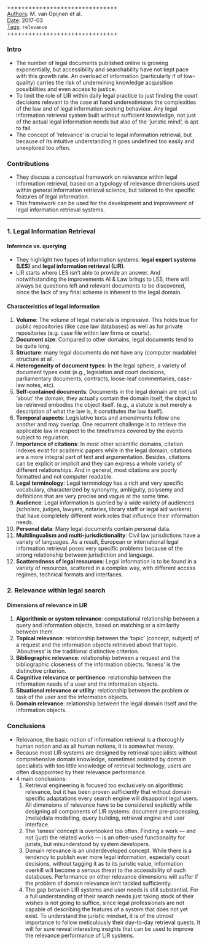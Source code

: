 ##

+++++++++++++++++++++++++++++++  
<ins>Authors</ins>: M. van Opijnen et al.  
<ins>Date</ins>: 2017-03  
<ins>Tags</ins>: `relevance`  
+++++++++++++++++++++++++++++++  


### Intro

- The number of legal documents published online is growing exponentially, but accessibility and searchability have not kept pace with this growth rate. An overload of information (particularly if of low-quality) carries the risk of undermining knowledge acquisition possibilities and even access to justice.
- To limit the role of LIR within daily legal practice to just finding the court decisions relevant to the case at hand underestimates the complexities of the law and of legal information seeking behaviour. Any legal information retrieval system built without sufficient knowledge, not just of the actual legal information needs but also of the ‘juristic mind’, is apt to fail.
- The concept of ‘relevance’ is crucial to legal information retrieval, but because of its intuitive understanding it goes undefined too easily and unexplored too often.


### Contributions

- They discuss a conceptual framework on relevance within legal information retrieval, based on a typology of relevance dimensions used within general information retrieval science, but tailored to the specific features of legal information.
- This framework can be used for the development and improvement of legal information retrieval systems.

***

### 1. Legal Information Retrieval

#### Inference vs. querying

- They highlight two types of information systems: **legal expert systems (LES)** and **legal information retrieval (LIR)**.
- LIR starts where LES isn’t able to provide an answer. And notwithstanding the improvements AI & Law brings to LES, there will always be questions left and relevant documents to be discovered, since the lack of any final scheme is inherent to the legal domain.

#### Characteristics of legal information

1. **Volume**: The volume of legal materials is impressive. This holds true for public repositories (like case law databases) as well as for private repositories (e.g. case file within law firms or courts).
2. **Document size**: Compared to other domains, legal documents tend to be quite long.
3. **Structure**: many legal documents do not have any (computer readable) structure at all.
4. **Heterogeneity of document types**: In the legal sphere, a variety of document types exist (e.g., legislation and court decisions, parliamentary documents, contracts, loose-leaf commentaries, case-law notes, etc).
5. **Self-contained documents**: Documents in the legal domain are not just ‘about’ the domain, they actually contain the domain itself, the object to be retrieved embodies the object itself. (e.g., a statute is not merely a description of what the law is, it constitutes the law itself).
6. **Temporal aspects**: Legislative texts and amendments follow one another and may overlap. One recurrent challenge is to retrieve the applicable law in respect to the timeframes covered by the events subject to regulation.
7. **Importance of citations**: In most other scientific domains, citation indexes exist for academic papers while in the legal domain, citations are a more integral part of text and argumentation. Besides, citations can be explicit or implicit and they can express a whole variety of different relationships. And in general, most citations are poorly formatted and not computer readable.
8. **Legal terminology**: Legal terminology has a rich and very specific vocabulary, characterized by synonymy, ambiguity, polysemy and definitions that are very precise and vague at the same time.
9. **Audience**: Legal information is queried by a wide variety of audiences (scholars, judges, lawyers, notaries, library staff or legal aid workers) that have completely different work roles that influence their information needs.
10. **Personal data**: Many legal documents contain personal data.
11. **Multilingualism and multi-jurisdictionality**: Civil law jurisdictions have a variety of languages. As a result, European or international legal information retrieval poses very specific problems because of the strong relationship between jurisdiction and language.
12. **Scatteredness of legal resources**: Legal information is to be found in a variety of resources, scattered in a complex way, with different access regimes, technical formats and interfaces.


### 2. Relevance within legal search

#### Dimensions of relevance in LIR

1. **Algorithmic or system relevance**: computational relationship between a query and information objects, based on matching or a similarity between them.
2. **Topical relevance**: relationship between the ‘topic’ (concept, subject) of a request and the information objects retrieved about that topic. ‘Aboutness’ is the traditional distinctive criterion.
3. **Bibliographic relevance**: relationship between a request and the bibliographic closeness of the information objects. ‘Isness’ is the distinctive criterion.
4. **Cognitive relevance or pertinence**: relationship between the information needs of a user and the information objects.
5. **Situational relevance or utility**: relationship between the problem or task of the user and the information objects.
6. **Domain relevance**: relationship between the legal domain itself and the information objects.





### Conclusions

- Relevance, the basic notion of information retrieval is a thoroughly human notion and as all human notions, it is somewhat messy.
- Because most LIR systems are designed by retrieval specialists without comprehensive domain knowledge, sometimes assisted by domain specialists with too little knowledge of retrieval technology, users are often disappointed by their relevance performance.
- 4 main conclusions:
  1. Retrieval engineering is focused too exclusively on algorithmic relevance, but it has been proven sufficiently that without domain specific adaptations every search engine will disappoint legal users. All dimensions of relevance have to be considered explicitly while designing all components of LIR systems: document pre-processing, (meta)data modelling, query building, retrieval engine and user interface.
  2. The ‘isness’ concept is overlooked too often. Finding a work — and not (just) the related works — is an often-used functionality for jurists, but misunderstood by system developers.
  3. Domain relevance is an underdeveloped concept. While there is a tendency to publish ever more legal information, especially court decisions, without tagging it as to its juristic value, information overkill will become a serious threat to the accessibility of such databases. Performance on other relevance dimensions will suffer if the problem of domain relevance isn’t tackled sufficiently.
  4. The gap between LIR systems and user needs is still substantial. For a full understanding of their search needs just taking stock of their wishes is not going to suffice, since legal professionals are not capable of describing the features of a system that does not yet exist. To understand the juristic mindset, it is of the utmost importance to follow meticulously their day-to-day retrieval quests. It will for sure reveal interesting insights that can be used to improve the relevance performance of LIR systems.
